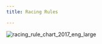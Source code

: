 ```yaml
---
title: Racing Rules

---
```


![racing_rule_chart_2017_eng_large](https://user-images.githubusercontent.com/83256703/151713318-0e9ed259-ffdb-407c-9132-20655dce2c60.jpg)

